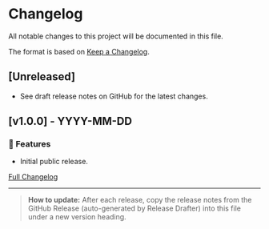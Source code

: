 # Changelog

All notable changes to this project will be documented in this file.

The format is based on [Keep a Changelog](https://keepachangelog.com/en/1.0.0/).

## [Unreleased]

- See draft release notes on GitHub for the latest changes.

## [v1.0.0] - YYYY-MM-DD

### 🚀 Features
- Initial public release.

[Full Changelog](https://github.com/medxops/trazr-gen/releases)

---

> **How to update:**
> After each release, copy the release notes from the GitHub Release (auto-generated by Release Drafter) into this file under a new version heading. 